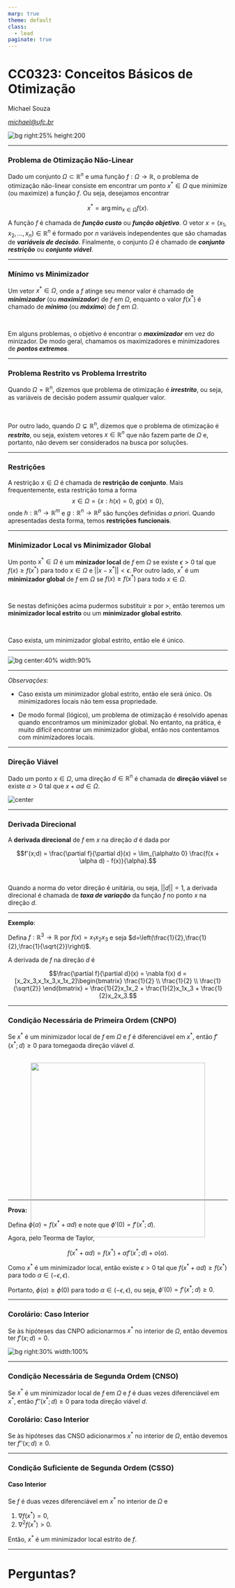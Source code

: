 ```yaml
---
marp: true
theme: default
class:
  - lead
paginate: true
---
```


# CC0323: Conceitos Básicos de Otimização

Michael Souza

*michael@ufc.br*

![bg right:25% height:200](CC0323_01/ufc_logo.png)

---

### Problema de Otimização Não-Linear

Dado um conjunto $\Omega \subset \mathbb{R}^n$ e uma função $f: \Omega \to \mathbb{R}$, o problema de otimização não-linear consiste em encontrar um ponto $x^* \in \Omega$ que minimize (ou maximize) a função $f$. Ou seja, desejamos encontrar

$$x^* = \arg\min_{x \in \Omega} f(x).$$

A função $f$ é chamada de ***função custo*** ou ***função objetivo***. O vetor $x=(x_1, x_2, \ldots, x_n)\in\mathbb{R}^n$  é formado por $n$ variáveis independentes que são chamadas de ***variáveis de decisão***. Finalmente, o conjunto $\Omega$ é chamado de ***conjunto restrição*** ou ***conjunto viável***.

---

### Mínimo vs Minimizador

Um vetor $x^\ast \in \Omega$, onde a $f$ atinge seu menor valor é chamado de ***minimizador*** (ou ***maximizador***) de $f$ em $\Omega$, enquanto o valor $f(x^\ast)$ é chamado de ***mínimo*** (ou ***máximo***) de $f$ em $\Omega$.

<br>

Em alguns problemas, o objetivo é encontrar o ***maximizador*** em vez do minizador. De modo geral, chamamos os maximizadores e minimizadores de ***pontos extremos***.

---

### Problema Restrito vs Problema Irrestrito
Quando $\Omega = \mathbb{R}^n$, dizemos que problema de otimização é ***irrestrito***, ou seja, as variáveis de decisão podem assumir qualquer valor. 

<br>

Por outro lado, quando $\Omega \subsetneq \mathbb{R}^n$, dizemos que o problema de otimização é ***restrito***, ou seja, existem vetores $x\in\mathbb{R}^n$ que não fazem parte de $\Omega$ e, portanto, não devem ser considerados na busca por soluções.

---

### Restrições
A restrição $x\in\Omega$ é chamada de **restrição de conjunto**. Mais frequentemente, esta restrição toma a forma
$$x \in \Omega =\{x:h(x) = 0,\; g(x)\leq 0\},$$
onde $h:\mathbb{R}^n\to\mathbb{R}^m$ e $g:\mathbb{R}^n\to\mathbb{R}^p$ são funções definidas *a priori*. Quando apresentadas desta forma, temos **restrições funcionais**.

---

### Minimizador Local vs Minimizador Global
Um ponto $x^\ast \in \Omega$ é um **minizador local** de $f$ em $\Omega$ se existe $\epsilon > 0$ tal que $f(x) \geq f(x^\ast)$ para todo $x\in\Omega$ e $||x - x^\ast|| < \epsilon$. Por outro lado, $x^\ast$ é um **minimizador global** de $f$ em $\Omega$ se $f(x) \geq f(x^\ast)$ para todo $x\in\Omega$.

<br>

Se nestas definições acima pudermos substituir $\geq$ por $>$, então teremos um **minimizador local estrito** ou um **minimizador global estrito**.

<br>

Caso exista, um minimizador global estrito, então ele é único.

---

![bg center:40% width:90%](CC0323_03/minimizers.png)

---

*Observações:*

- Caso exista um minimizador global estrito, então ele será único. Os minimizadores locais não tem essa propriedade. 

- De modo formal (lógico), um problema de otimização é resolvido apenas quando encontramos um minimizador global. No entanto, na prática, é muito difícil encontrar um minimizador global, então nos contentamos com minimizadores locais.

---

### Direção Viável

Dado um ponto $x\in\Omega$, uma direção $d\in\mathbb{R}^n$ é chamada de **direção viável** se existe $\alpha > 0$ tal que $x + \alpha d \in \Omega$.

![center](CC0323_03/feasible_direction.png)

---

### Derivada Direcional

A **derivada direcional** de $f$ em $x$ na direção $d$ é dada por

$$f'(x;d) = \frac{\partial f}{\partial d}(x) = \lim_{\alpha\to 0} \frac{f(x + \alpha d) - f(x)}{\alpha}.$$

<br>

Quando a norma do vetor direção é unitária, ou seja, $||d||=1$, a derivada direcional é chamada de ***taxa de variação*** da função $f$ no ponto $x$ na direção $d$.

---

**Exemplo**:

Defina $f:\mathbb{R}^3\to\mathbb{R}$ por $f(x)=x_1x_2x_3$ e seja $d=\left(\frac{1}{2},\frac{1}{2},\frac{1}{\sqrt{2}}\right)$.

A derivada de $f$ na direção $d$ é

$$\frac{\partial f}{\partial d}(x) = \nabla f(x) d = [x_2x_3,x_1x_3,x_1x_2]\begin{bmatrix}
\frac{1}{2} \\
\frac{1}{2} \\
\frac{1}{\sqrt{2}}
\end{bmatrix} = \frac{1}{2}x_1x_2 + \frac{1}{2}x_1x_3 + \frac{1}{2}x_2x_3.$$

---

### Condição Necessária de Primeira Ordem (CNPO)

Se $x^\ast$ é um minimizador local de $f$ em $\Omega$ e $f$ é diferenciável em $x^\ast$, então $f'(x^\ast;d) \geq 0$ para tomegaoda direção viável $d$.

<br>

<div style="text-align:center; height: 300px;">
<img src="CC0323_03/first_order.png" style="height: 400px;">
</div>

---
**Prova:**

Defina $\phi(\alpha) = f(x^\ast + \alpha d)$ e note que $\phi'(0) = f'(x^\ast;d)$.

Agora, pelo Teorma de Taylor, 

$$f(x^\ast + \alpha d) = f(x^\ast) + \alpha f'(x^\ast;d) + o(\alpha).$$

Como $x^\ast$ é um minimizador local, então existe $\epsilon > 0$ tal que $f(x^\ast + \alpha d) \geq f(x^\ast)$ para todo $\alpha \in (-\epsilon, \epsilon)$.

Portanto, $\phi(\alpha) \geq \phi(0)$ para todo $\alpha \in (-\epsilon, \epsilon)$, ou seja, $\phi'(0) = f'(x^\ast;d) \geq 0$.

---

### Corolário: Caso Interior

Se às hipóteses das CNPO adicionarmos $x^\ast$ no interior de $\Omega$, então devemos ter $f'(x;d) = 0$.

![bg right:30% width:100%](CC0323_03/interior_point.png)

---

### Condição Necessária de Segunda Ordem (CNSO)

Se $x^\ast$ é um minimizador local de $f$ em $\Omega$ e $f$ é duas vezes diferenciável em $x^\ast$, então $f''(x^\ast;d) \geq 0$ para toda direção viável $d$.

### Corolário: Caso Interior

Se às hipóteses das CNSO adicionarmos $x^\ast$ no interior de $\Omega$, então devemos ter $f''(x;d) \geq 0$.

---

### Condição Suficiente de Segunda Ordem (CSSO)
#### Caso Interior

Se $f$ é duas vezes diferenciável em $x^\ast$ no interior de $\Omega$ e 

1. $\nabla f(x^\ast) = 0,$
2. $\nabla^2 f(x^\ast) > 0$.

Então, $x^\ast$ é um minimizador local estrito de $f$. 

---
<style scoped>
  section {
    background-color: orange;
  }
</style>


# Perguntas?
